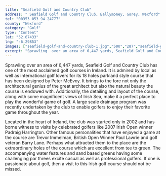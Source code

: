 ```yaml
---
title: "Seafield Golf and Country Club"
address: " Seafield Golf and Country Club, Ballymoney, Gorey, Wexford"
tel: "00353 053 94 24777"
county: "Wexford"
category: "Golf"
type: "Content"
lat: "52.67433"
lng: "-6.29853"
images: ["seafield-golf-and-country-club-1.jpg","500","287","seafield-golf-and-country-club-2.jpg","200","160","seafield-golf-and-country-club-3.jpg","450","120"]
excerpt: "Sprawling  over an area of 6,447 yards, Seafield Golf and Country Club has one of the most  acclaimed golf courses in Ireland. It is admired by local..."
---
```

<p>Sprawling  over an area of 6,447 yards, Seafield Golf and Country Club has one of the most  acclaimed golf courses in Ireland. It is admired by local as well as  international golf lovers for its 18 holes parkland style course that has been  designed by Peter McEvoy. It brings to the fore not only the architectural  genius of the great architect but also the natural beauty the course is endowed  with. Additionally, the detailing and layout of the course, along with some  magnificent views of Irish Sea, make it a perfect place to play the wonderful  game of golf. A large scale drainage program was recently undertaken by the  club to enable golfers to enjoy their favorite game throughout the year. </p>
<p>Located  in the heart of Ireland, the club was started only in 2002 and has borne  witness to visits by celebrated golfers like 2007 Irish Open winner Padraig  Harrington. Other famous personalities that have enjoyed a game at the course  are Trevor Immelman, British Open Winner Paul Lawrie and golf veteran Barry  Lane. Perhaps what attracted them to the place are the extraordinary holes of  the course which are excellent from tee to green. The accompanying water  features and sand based greens having some challenging par threes excite casual  as well as professional golfers. If one is passionate about golf, then a visit  to this Irish golf course should not be missed.</p>